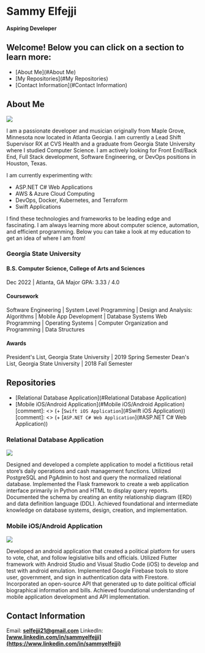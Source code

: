 # **Sammy Elfejji** 
**Aspiring Developer**

## Welcome! Below you can click on a section to learn more:

+ [About Me](#About Me)
+ [My Repositories](#My Repositories)
+ [Contact Information](#Contact Information)

## **About Me**

![](selfejji/assets/resized-image-Promo.jpeg")

I am a passionate developer and musician originally from Maple Grove, Minnesota now located in Atlanta Georgia. I
am currently a Lead Shift Supervisor RX at CVS Health and a graduate from Georgia State University where I studied
Computer Science. I am actively looking for Front End/Back End, Full Stack development, Software Engineering, or
DevOps positions in Houston, Texas.

I am currently experimenting with:

+ ASP.NET C# Web Applications
+ AWS & Azure Cloud Computing
+ DevOps, Docker, Kubernetes, and Terraform
+ Swift Applications

I find these technologies and frameworks to be leading edge and fascinating.
I am always learning more about computer science, automation, and efficient programming.
Below you can take a look at my education to get an idea of where I am from!

### **Georgia State University**
#### B.S. Computer Science, College of Arts and Sciences
Dec 2022 | Atlanta, GA
Major GPA: 3.33 / 4.0

#### Coursework
Software Engineering | System Level Programming | Design and Analysis: Algorithms | Mobile App Development | Database Systems Web Programming | Operating Systems | Computer Organization and Programming | Data Structures

#### Awards
President's List, Georgia State University | 2019 Spring Semester 
Dean's List, Georgia State University | 2018 Fall Semester



## **Repositories**

+ [Relational Database Application](#Relational Database Application)
+ [Mobile iOS/Android Application](#Mobile iOS/Android Application)
[comment]: <> (+ [`Swift iOS Application`](#Swift iOS Application)) 
[comment]: <> (+ [`ASP.NET C# Web Application`](#ASP.NET C# Web Application))

### **Relational Database Application**

![](/assets/ECX-1909_Hero_PostgreSQL_600x400@2x.png")

Designed and developed a complete application to model a fictitious retail store’s daily operations and cash management functions.
Utilized PostgreSQL and PgAdmin to host and query the normalized relational database.
Implemented the Flask framework to create a web application interface primarily in Python and HTML to display query reports.
Documented the schema by creating an entity relationship diagram (ERD) and data definition language (DDL).
Achieved foundational and intermediate knowledge on database systems, design, creation, and implementation.

### **Mobile iOS/Android Application**

![](/assets/flutter.png")

Developed an android application that created a political platform for users to vote, chat, and follow legislative bills and officials.
Utilized Flutter framework with Android Studio and Visual Studio Code (iOS) to develop and test with android emulation.
Implemented Google Firebase tools to store user, government, and sign in authentication data with Firestore. 
Incorporated an open-source API that generated up to date political official biographical information and bills.
Achieved foundational understanding of mobile application development and API implementation.

## Contact Information

Email: **selfejji21@gmail.com**
LinkedIn: **[www.linkedin.com/in/sammyelfejji](https://www.linkedin.com/in/sammyelfejji)**


